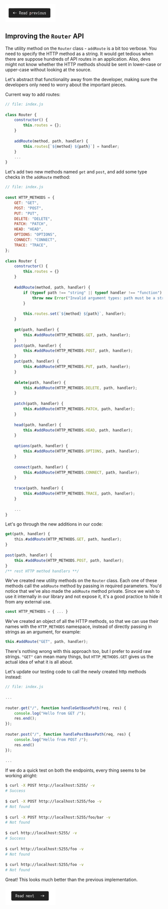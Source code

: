 [![Read Prev](/assets/imgs/prev.png)](/chapters/ch06.2-the-router-class.md)

## Improving the `Router` API

The utility method on the `Router` class - `addRoute` is a bit too verbose. You need to specify the HTTP method as a string. It would get tedious when there are suppose hundreds of API routes in an application. Also, devs might not know whether the HTTP methods should be sent in lower-case or upper-case without looking at the source.

Let's abstract that functionality away from the developer, making sure the developers only need to worry about the important pieces.

Current way to add routes:

```js
// file: index.js

class Router {
    constructor() {
        this.routes = {};
    }

    addRoute(method, path, handler) {
        this.routes[`${method} ${path}`] = handler;
    }
    ...
}
```

Let's add two new methods named `get` and `post`, and add some type checks in the `addRoute` method:

```js
// file: index.js

const HTTP_METHODS = {
    GET: "GET",
    POST: "POST",
    PUT: "PUT",
    DELETE: "DELETE",
    PATCH: "PATCH",
    HEAD: "HEAD",
    OPTIONS: "OPTIONS",
    CONNECT: "CONNECT",
    TRACE: "TRACE",
};

class Router {
    constructor() {
        this.routes = {}
    }

    #addRoute(method, path, handler) {
        if (typeof path !== "string" || typeof handler !== "function") {
            throw new Error("Invalid argument types: path must be a string and handler must be a function");
        }

        this.routes.set(`${method} ${path}`, handler);
    }

    get(path, handler) {
        this.#addRoute(HTTP_METHODS.GET, path, handler);
    }
    post(path, handler) {
        this.#addRoute(HTTP_METHODS.POST, path, handler);
    }
    put(path, handler) {
        this.#addRoute(HTTP_METHODS.PUT, path, handler);
    }

    delete(path, handler) {
        this.#addRoute(HTTP_METHODS.DELETE, path, handler);
    }

    patch(path, handler) {
        this.#addRoute(HTTP_METHODS.PATCH, path, handler);
    }

    head(path, handler) {
        this.#addRoute(HTTP_METHODS.HEAD, path, handler);
    }

    options(path, handler) {
        this.#addRoute(HTTP_METHODS.OPTIONS, path, handler);
    }

    connect(path, handler) {
        this.#addRoute(HTTP_METHODS.CONNECT, path, handler);
    }

    trace(path, handler) {
        this.#addRoute(HTTP_METHODS.TRACE, path, handler);
    }

    ...
}
```

Let's go through the new additions in our code:

```js
get(path, handler) {
    this.#addRoute(HTTP_METHODS.GET, path, handler);
}

post(path, handler) {
    this.#addRoute(HTTP_METHODS.POST, path, handler);
}
/** rest HTTP method handlers **/
```

We've created new utility methods on the `Router` class. Each one of these methods call the `addRoute` method by passing in required parameters. You'd notice that we've also made the `addRoute` method private. Since we wish to use it internally in our library and not expose it, it's a good practice to hide it from any external use.

```js
const HTTP_METHODS = { ... }
```

We've created an object of all the HTTP methods, so that we can use their names with the `HTTP_METHODS` namespace, instead of directly passing in strings as an argument, for example:

```js
this.#addRoute("GET", path, handler);
```

There's nothing wrong with this approach too, but I prefer to avoid raw strings. `"GET"` can mean many things, but `HTTP_METHODS.GET` gives us the actual idea of what it is all about.

Let's update our testing code to call the newly created http methods instead:

```js
// file: index.js

...

router.get("/", function handleGetBasePath(req, res) {
    console.log("Hello from GET /");
    res.end();
});

router.post("/", function handlePostBasePath(req, res) {
    console.log("Hello from POST /");
    res.end()
});

...
```

If we do a quick test on both the endpoints, every thing seems to be working alright:

```bash
$ curl -X POST http://localhost:5255/ -v
# Success

$ curl -X POST http://localhost:5255/foo -v
# Not found

$ curl -X POST http://localhost:5255/foo/bar -v
# Not found

$ curl http://localhost:5255/ -v
# Success

$ curl http://localhost:5255/foo -v
# Not found

$ curl http://localhost:5255/foo -v
# Not found
```

Great! This looks much better than the previous implementation.

[![Read Next](/assets/imgs/next.png)](/chapters/ch06.4-the-need-for-a-trie.md)
